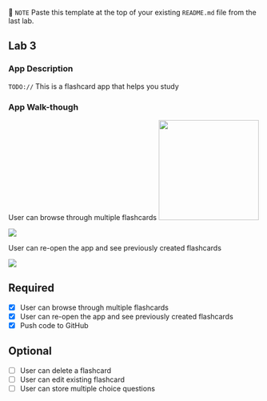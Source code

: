 📝 `NOTE` Paste this template at the top of your existing `README.md` file from the last lab.

## Lab 3

### App Description
`TODO://` This is a flashcard app that helps you study

### App Walk-though

 User can browse through multiple flashcards 
<img src="[Uploading file..._d2y22sfhm]()" width=200><br>

![](https://i.imgur.com/hN5YpZ7.gif)

User can re-open the app and see previously created flashcards

![](https://i.imgur.com/tfGJjx3.gif)



## Required
- [x] User can browse through multiple flashcards
- [x] User can re-open the app and see previously created flashcards
- [x] Push code to GitHub
## Optional
- [ ] User can delete a flashcard
- [ ] User can edit existing flashcard
- [ ] User can store multiple choice questions
